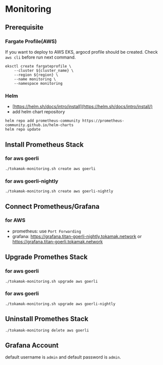 # Monitoring

## Prerequisite

### Fargate Profile(AWS)

If you want to deploy to AWS EKS, argocd profile should be created.
Check `aws cli` before run next command.

```
eksctl create fargateprofile \
    --cluster ${cluster_name} \
    --region ${region} \
    --name monitoring \
    --namespace monitoring
```

### Helm

- [https://helm.sh/docs/intro/install](https://helm.sh/docs/intro/install/)
- add helm chart repository

```
helm repo add prometheus-community https://prometheus-community.github.io/helm-charts
helm repo update
```

## Install Prometheus Stack

### for aws goerli

```
./tokamak-monitoring.sh create aws goerli
```

### for aws goerli-nightly

```
./tokamak-monitoring.sh create aws goerli-nightly
```

## Connect Prometheus/Grafana

### for AWS

- prometheus: use `Port Forwarding`
- grafana: https://grafana.titan-goerli-nightly.tokamak.network or https://grafana.titan-goerli.tokamak.network

## Upgrade Promethes Stack

### for aws goerli

```
./tokamak-monitoring.sh upgrade aws goerli
```

### for aws goerli

```
./tokamak-monitoring.sh upgrade aws goerli-nightly
```

## Uninstall Promethes Stack

```
./tokamak-monitoring delete aws goerli
```

## Grafana Account

default username is `admin` and default password is `admin`.
